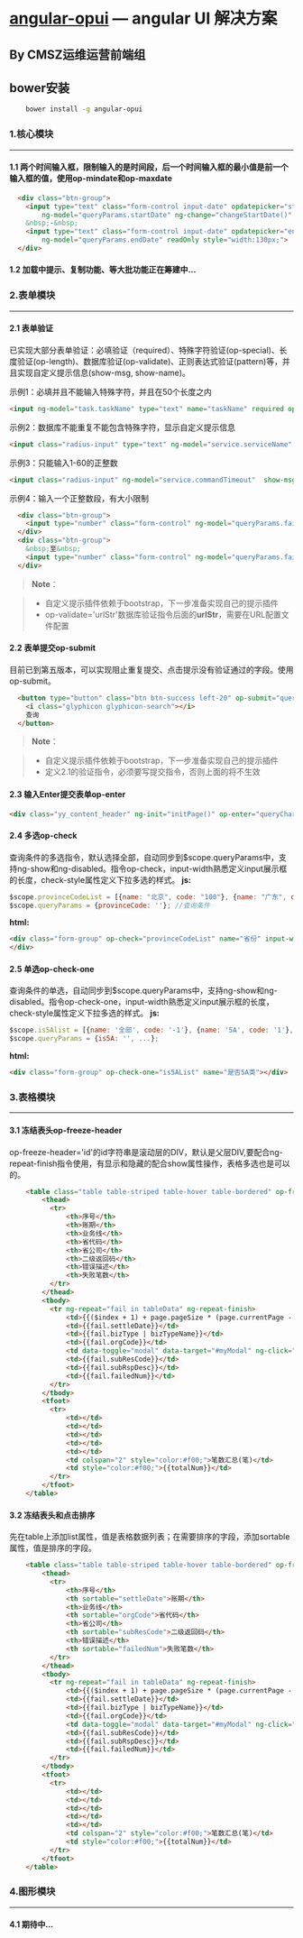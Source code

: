 [angular-opui](https://github.com/opui/angular-opui) — angular UI 解决方案
==================================================

  By CMSZ运维运营前端组
--------------------------------------

## bower安装
```bash
    bower install -g angular-opui
```

### 1.核心模块
--------------------------------------
#### 1.1 两个时间输入框，限制输入的是时间段，后一个时间输入框的最小值是前一个输入框的值，使用op-mindate和op-maxdate
```html
  <div class="btn-group">
    <input type="text" class="form-control input-date" opdatepicker="startDateParams" op-mindate="endDateParams"
        ng-model="queryParams.startDate" ng-change="changeStartDate()" readOnly style="width:130px;">
    &nbsp;-&nbsp;
    <input type="text" class="form-control input-date" opdatepicker="endDateParams" op-maxdate="startDateParams"
        ng-model="queryParams.endDate" readOnly style="width:130px;">
  </div>
```
#### 1.2 加载中提示、复制功能、等大批功能正在筹建中...

### 2.表单模块
--------------------------------------
#### 2.1 表单验证
已实现大部分表单验证：必填验证（required）、特殊字符验证(op-special)、长度验证(op-length)、数据库验证(op-validate)、正则表达式验证(pattern)等，并且实现自定义提示信息(show-msg, show-name)。

示例1：必填并且不能输入特殊字符，并且在50个长度之内
```html
<input ng-model="task.taskName" type="text" name="taskName" required op-special show-msg="请输入1-50汉字、英文、数字或_-" op-length="50"/>
```

示例2：数据库不能重复不能包含特殊字符，显示自定义提示信息
```html
<input class="radius-input" type="text" ng-model="service.serviceName" name="serviceName" required op-special show-msg="请输入1-50位的中英文或数字的字符串，不能输入特殊字符"  op-validate="serviceIsExist" old-value="{{oldName}}" op-length="50"/>
```

示例3：只能输入1-60的正整数
```html
<input class="radius-input" ng-model="service.commandTimeout"  show-msg="请输入1-60的正整数！" required pattern="^([1-9]|[1-5][0-9]|60)$" type="number" min="1" max="60" ng-disabled="isDefault"/>
```

示例4：输入一个正整数段，有大小限制
```html
  <div class="btn-group">
    <input type="number" class="form-control" ng-model="queryParams.failNumMin" style="width:80px;" op-length="7" min="0" max="{{queryParams.failNumMax}}">
  </div>
  <div class="btn-group">
    &nbsp;至&nbsp;
    <input type="number" class="form-control" ng-model="queryParams.failNumMax" style="width:80px;" op-length="7" min="{{queryParams.failNumMin}}">
  </div>
```

>**Note**：

> - 自定义提示插件依赖于bootstrap，下一步准备实现自己的提示插件
> - op-validate='urlStr'数据库验证指令后面的**urlStr**，需要在URL配置文件配置

#### 2.2 表单提交op-submit
目前已到第五版本，可以实现阻止重复提交、点击提示没有验证通过的字段。使用op-submit。
```html
  <button type="button" class="btn btn-success left-20" op-submit="queryChartAndTable()">
    <i class="glyphicon glyphicon-search"></i>
    查询
  </button>
```
>**Note**：

> - 自定义提示插件依赖于bootstrap，下一步准备实现自己的提示插件
> - 定义2.1的验证指令，必须要写提交指令，否则上面的将不生效

#### 2.3 输入Enter提交表单op-enter
```html 
<div class="yy_content_header" ng-init="initPage()" op-enter="queryChartAndTable()">
```

#### 2.4 多选op-check
查询条件的多选指令，默认选择全部，自动同步到$scope.queryParams中，支持ng-show和ng-disabled。指令op-check，input-width熟悉定义input展示框的长度，check-style属性定义下拉多选的样式。
**js:**
```js
$scope.provinceCodeList = [{name: "北京", code: "100"}, {name: "广东", code: "200"}];
$scope.queryParams = {provinceCode: ''}; //查询条件
```
**html:**
```html 
<div class="form-group" op-check="provinceCodeList" name="省份" input-width="130px" check-style="float:left;width:80px">
</div>
```

#### 2.5 单选op-check-one
查询条件的单选，自动同步到$scope.queryParams中，支持ng-show和ng-disabled。指令op-check-one，input-width熟悉定义input展示框的长度，check-style属性定义下拉多选的样式。
**js:**
```js
$scope.is5Alist = [{name: '全部', code: '-1'}, {name: '5A', code: '1'}, {name: '非5A', code: '0'}];
$scope.queryParams = {is5A: '', ...};
```
**html:**
```html 
<div class="form-group" op-check-one="is5AList" name="是否5A类"></div>
```

### 3.表格模块
--------------------------------------
#### 3.1 冻结表头op-freeze-header
op-freeze-header='id'的id字符串是滚动层的DIV，默认是父层DIV,要配合ng-repeat-finish指令使用，有显示和隐藏的配合show属性操作，表格多选也是可以的。
```html
    <table class="table table-striped table-hover table-bordered" op-freeze-header='itTable' show="tableIsShow">
        <thead>
          <tr>
              <th>序号</th>
              <th>账期</th>
              <th>业务线</th>
              <th>省代码</th>
              <th>省公司</th>
              <th>二级返回码</th>
              <th>错误描述</th>
              <th>失败笔数</th>
          </tr>
        </thead>
        <tbody>
          <tr ng-repeat="fail in tableData" ng-repeat-finish>
              <td>{{($index + 1) + page.pageSize * (page.currentPage - 1)}}</td>
              <td>{{fail.settleDate}}</td>
              <td>{{fail.bizType | bizTypeName}}</td>
              <td>{{fail.orgCode}}</td>
              <td data-toggle="modal" data-target="#myModal" ng-click="queryDetaileList(fail)" style="cursor:pointer"><a style="color:#00f;">{{fail.orgCode | displayProvince}}</td>
              <td>{{fail.subResCode}}</td>
              <td>{{fail.subRspDesc}}</td>
              <td>{{fail.failedNum}}</td>
          </tr>
        </tbody>
        <tfoot>
          <tr>
              <td></td>
              <td></td>
              <td></td>
              <td></td>
              <td></td>
              <td colspan="2" style="color:#f00;">笔数汇总(笔)</td>
              <td style="color:#f00;">{{totalNum}}</td>
          </tr>
        </tfoot>
    </table>
```

#### 3.2 冻结表头和点击排序
先在table上添加list属性，值是表格数据列表；在需要排序的字段，添加sortable属性，值是排序的字段。
```html
    <table class="table table-striped table-hover table-bordered" op-freeze-header show="tableIsShow" list="tableData">
        <thead>
          <tr>
              <th>序号</th>
              <th sortable="settleDate">账期</th>
              <th>业务线</th>
              <th sortable="orgCode">省代码</th>
              <th>省公司</th>
              <th sortable="subResCode">二级返回码</th>
              <th>错误描述</th>
              <th sortable="failedNum">失败笔数</th>
          </tr>
        </thead>
        <tbody>
          <tr ng-repeat="fail in tableData" ng-repeat-finish>
              <td>{{($index + 1) + page.pageSize * (page.currentPage - 1)}}</td>
              <td>{{fail.settleDate}}</td>
              <td>{{fail.bizType | bizTypeName}}</td>
              <td>{{fail.orgCode}}</td>
              <td data-toggle="modal" data-target="#myModal" ng-click="queryDetaileList(fail)" style="cursor:pointer"><a style="color:#00f;">{{fail.orgCode | displayProvince}}</td>
              <td>{{fail.subResCode}}</td>
              <td>{{fail.subRspDesc}}</td>
              <td>{{fail.failedNum}}</td>
          </tr>
        </tbody>
        <tfoot>
          <tr>
              <td></td>
              <td></td>
              <td></td>
              <td></td>
              <td></td>
              <td colspan="2" style="color:#f00;">笔数汇总(笔)</td>
              <td style="color:#f00;">{{totalNum}}</td>
          </tr>
        </tfoot>
    </table>
```

### 4.图形模块
--------------------------------------
#### 4.1 期待中...
